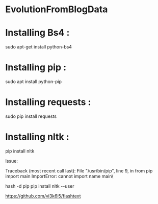 # EvolutionFromBlogData

# Installing Bs4 :
sudo apt-get install python-bs4

# Installing pip :
sudo apt install python-pip

# Installing requests :
sudo pip install requests

# Installing nltk :

pip install nltk

Issue:

Traceback (most recent call last):
  File "/usr/bin/pip", line 9, in <module>
    from pip import main
ImportError: cannot import name main\\
  
 hash -d pip
 pip install nltk --user
 
 https://github.com/vi3k6i5/flashtext
  
